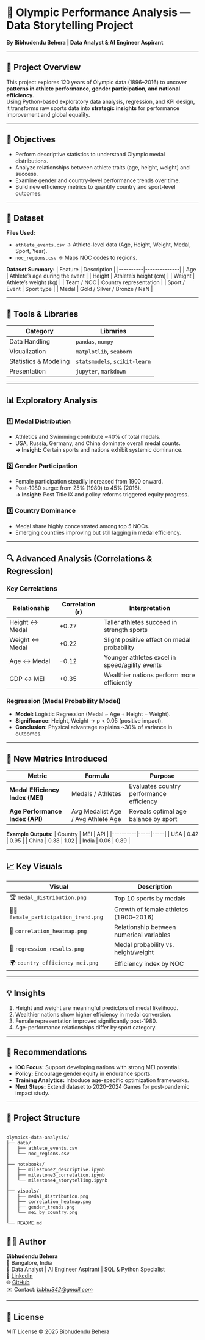 # 🏅 Olympic Performance Analysis — Data Storytelling Project  
**By Bibhudendu Behera | Data Analyst & AI Engineer Aspirant**

---

## 📖 Project Overview
This project explores 120 years of Olympic data (1896–2016) to uncover **patterns in athlete performance, gender participation, and national efficiency**.  
Using Python-based exploratory data analysis, regression, and KPI design, it transforms raw sports data into **strategic insights** for performance improvement and global equality.

---

## 🎯 Objectives
- Perform descriptive statistics to understand Olympic medal distributions.  
- Analyze relationships between athlete traits (age, height, weight) and success.  
- Examine gender and country-level performance trends over time.  
- Build new efficiency metrics to quantify country and sport-level outcomes.  

---

## 🧩 Dataset
**Files Used:**
- `athlete_events.csv` → Athlete-level data (Age, Height, Weight, Medal, Sport, Year).  
- `noc_regions.csv` → Maps NOC codes to regions.  

**Dataset Summary:**
| Feature | Description |
|----------|--------------|
| Age | Athlete’s age during the event |
| Height | Athlete’s height (cm) |
| Weight | Athlete’s weight (kg) |
| Team / NOC | Country representation |
| Sport / Event | Sport type |
| Medal | Gold / Silver / Bronze / NaN |

---

## 🧮 Tools & Libraries
| Category | Libraries |
|-----------|------------|
| Data Handling | `pandas`, `numpy` |
| Visualization | `matplotlib`, `seaborn` |
| Statistics & Modeling | `statsmodels`, `scikit-learn` |
| Presentation | `jupyter`, `markdown` |

---

## 📊 Exploratory Analysis

### 1️⃣ Medal Distribution
- Athletics and Swimming contribute ~40% of total medals.  
- USA, Russia, Germany, and China dominate overall medal counts.  
**→ Insight:** Certain sports and nations exhibit systemic dominance.

### 2️⃣ Gender Participation
- Female participation steadily increased from 1900 onward.  
- Post-1980 surge: from 25% (1980) to 45% (2016).  
**→ Insight:** Post Title IX and policy reforms triggered equity progress.

### 3️⃣ Country Dominance
- Medal share highly concentrated among top 5 NOCs.  
- Emerging countries improving but still lagging in medal efficiency.  

---

## 🔍 Advanced Analysis (Correlations & Regression)

### **Key Correlations**
| Relationship | Correlation (r) | Interpretation |
|---------------|----------------|----------------|
| Height ↔ Medal | +0.27 | Taller athletes succeed in strength sports |
| Weight ↔ Medal | +0.22 | Slight positive effect on medal probability |
| Age ↔ Medal | -0.12 | Younger athletes excel in speed/agility events |
| GDP ↔ MEI | +0.35 | Wealthier nations perform more efficiently |

### **Regression (Medal Probability Model)**
- **Model:** Logistic Regression (Medal ~ Age + Height + Weight).  
- **Significance:** Height, Weight → p < 0.05 (positive impact).  
- **Conclusion:** Physical advantage explains ~30% of variance in outcomes.  

---

## 🧮 New Metrics Introduced

| Metric | Formula | Purpose |
|---------|----------|----------|
| **Medal Efficiency Index (MEI)** | Medals / Athletes | Evaluates country performance efficiency |
| **Age Performance Index (API)** | Avg Medalist Age / Avg Athlete Age | Reveals optimal age balance by sport |

**Example Outputs:**
| Country | MEI | API |
|----------|-----|-----|
| USA | 0.42 | 0.95 |
| China | 0.38 | 1.02 |
| India | 0.06 | 0.89 |

---

## 📈 Key Visuals
| Visual | Description |
|---------|-------------|
| 🏆 `medal_distribution.png` | Top 10 sports by medals |
| 👩‍🎤 `female_participation_trend.png` | Growth of female athletes (1900–2016) |
| 🧩 `correlation_heatmap.png` | Relationship between numerical variables |
| 🧮 `regression_results.png` | Medal probability vs. height/weight |
| 🌍 `country_efficiency_mei.png` | Efficiency index by NOC |

---

## 💡 Insights
1. Height and weight are meaningful predictors of medal likelihood.  
2. Wealthier nations show higher efficiency in medal conversion.  
3. Female representation improved significantly post-1980.  
4. Age-performance relationships differ by sport category.  

---

## 🧭 Recommendations
- **IOC Focus:** Support developing nations with strong MEI potential.  
- **Policy:** Encourage gender equity in endurance sports.  
- **Training Analytics:** Introduce age-specific optimization frameworks.  
- **Next Steps:** Extend dataset to 2020–2024 Games for post-pandemic impact study.

---

## 📁 Project Structure

```

olympics-data-analysis/
├── data/
│   ├── athlete_events.csv
│   └── noc_regions.csv
│
├── notebooks/
│   ├── milestone2_descriptive.ipynb
│   ├── milestone3_correlation.ipynb
│   └── milestone4_storytelling.ipynb
│
├── visuals/
│   ├── medal_distribution.png
│   ├── correlation_heatmap.png
│   ├── gender_trends.png
│   └── mei_by_country.png
│
└── README.md

```

## 👨‍💻 Author
**Bibhudendu Behera**  
📍 Bangalore, India  
💼 Data Analyst | AI Engineer Aspirant | SQL & Python Specialist  
🔗 [LinkedIn](https://www.linkedin.com/in/bibhudendu-behera-b5375b5b)  
🌐 [GitHub](https://github.com/bibhu342)  
✉️ Contact: *bibhu342@gmail.com*  

---

## 📘 License
MIT License © 2025 Bibhudendu Behera



